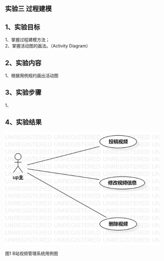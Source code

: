 ## 实验三 过程建模

##  1、实验目标

1、掌握过程建模方法；  
2、掌握活动图的画法。（Activity Diagram）  

##  2、实验内容

1、根据用例规约画出活动图        

##  3、实验步骤

1、

##  4、实验结果

![用例视图](./my_lab2.png)

图1 B站视频管理系统用例图
